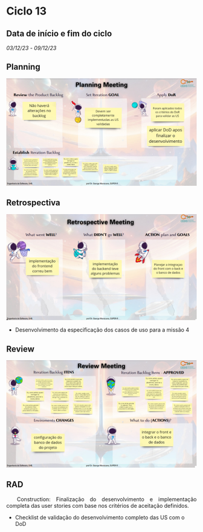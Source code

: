 # Ciclo 13

## Data de início e fim do ciclo

*03/12/23* - *09/12/23*


## Planning
![Image title](../assets/planning13.jpeg)

## Retrospectiva

![Image title](../assets/retrospective13.jpeg)

- Desenvolvimento da especificação dos casos de uso para a missão 4

## Review

![Image title](../assets/review13.jpeg)


## RAD

<p align="justify">&emsp;&emsp;Construction: Finalização do desenvolvimento e implementação completa das user stories com base nos critérios de aceitação definidos.</p>

- Checklist de validação do desenvolvimento completo das US com o DoD